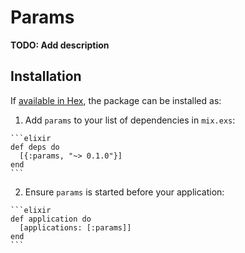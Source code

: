 # Params

**TODO: Add description**

## Installation

If [available in Hex](https://hex.pm/docs/publish), the package can be installed as:

  1. Add `params` to your list of dependencies in `mix.exs`:

    ```elixir
    def deps do
      [{:params, "~> 0.1.0"}]
    end
    ```

  2. Ensure `params` is started before your application:

    ```elixir
    def application do
      [applications: [:params]]
    end
    ```

